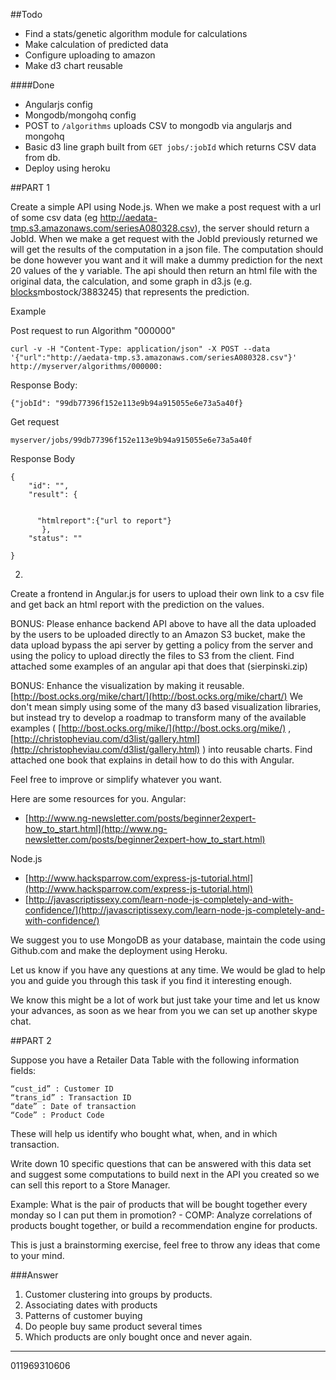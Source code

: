##Todo

- Find a stats/genetic algorithm module for calculations
- Make calculation of predicted data
- Configure uploading to amazon
- Make d3 chart reusable


####Done

- Angularjs config
- Mongodb/mongohq config
- POST to `/algorithms` uploads CSV to mongodb via angularjs and mongohq
- Basic d3 line graph built from `GET jobs/:jobId` which returns CSV data from db.
- Deploy using heroku


##PART 1
 
Create a simple API using Node.js. 
When we make a post request with a url of some csv data (eg http://aedata-tmp.s3.amazonaws.com/seriesA080328.csv), the server should return a JobId.
When we make a get request with the JobId previously returned we will get the results of the computation in a json file. The computation should be done however you want and it will make a dummy prediction for the next 20 values of the y variable. The api should then return an html file with the original data, the calculation, and some graph in d3.js (e.g. [blocks](http://bl.ocks.org/)mbostock/3883245) that represents the prediction.

Example

Post request to run Algorithm "000000"

	curl -v -H "Content-Type: application/json" -X POST --data '{"url":"http://aedata-tmp.s3.amazonaws.com/seriesA080328.csv"}' http://myserver/algorithms/000000:


Response Body: 

	{"jobId": "99db77396f152e113e9b94a915055e6e73a5a40f}

Get request

	myserver/jobs/99db77396f152e113e9b94a915055e6e73a5a40f


Response Body

    {
        "id": "",
        "result": {


          "htmlreport":{"url to report"}
           },
        "status": "" 

    } 


2.
Create a frontend in Angular.js for users to upload their own link to a csv file and get back an html report with the prediction on the values.

BONUS: Please enhance backend API above to have all the data uploaded by the users to be uploaded directly to an Amazon S3 bucket, make the data upload bypass the api server by getting a policy from the server and using the policy to upload directly the files to S3 from the client. Find attached some examples of an angular api that does that (sierpinski.zip)

BONUS: Enhance the visualization by making it reusable. [http://bost.ocks.org/mike/chart/](http://bost.ocks.org/mike/chart/)
We don't mean simply using some of the many d3 based visualization libraries, but instead try to develop a roadmap to transform many of the available examples ( [http://bost.ocks.org/mike/](http://bost.ocks.org/mike/) , 
[http://christopheviau.com/d3list/gallery.html](http://christopheviau.com/d3list/gallery.html) ) into reusable charts. Find attached one book that explains in detail how to do this with Angular.

Feel free to improve or simplify whatever you want.

Here are some resources for you.
Angular:

- [http://www.ng-newsletter.com/posts/beginner2expert-how_to_start.html](http://www.ng-newsletter.com/posts/beginner2expert-how_to_start.html)

Node.js

- [http://www.hacksparrow.com/express-js-tutorial.html](http://www.hacksparrow.com/express-js-tutorial.html)
- [http://javascriptissexy.com/learn-node-js-completely-and-with-confidence/](http://javascriptissexy.com/learn-node-js-completely-and-with-confidence/)

We suggest you to use MongoDB as your database, maintain the code using Github.com and make the deployment using Heroku.

Let us know if you have any questions at any time. We would be glad to help you and guide you through this task if you find it interesting enough.

We know this might be a lot of work but just take your time and let us know your advances, as soon as we hear from you we can set up another skype chat.


##PART 2

Suppose you have a Retailer Data Table with the following information fields:

	“cust_id” : Customer ID
	“trans_id” : Transaction ID
	“date” : Date of transaction
	“Code” : Product Code

These will help us identify who bought what, when, and in which transaction.

Write down 10 specific questions that can be answered with this data set and suggest some computations to build next in the API you created so we can sell this report to a Store Manager.

Example: 
What is the pair of products that will be bought together every monday so I can put them in promotion? - COMP: Analyze correlations of products bought together, or build a recommendation engine for products.

This is just a brainstorming exercise, feel free to throw any ideas that come to your mind.

###Answer

1. Customer clustering into groups by products.
2. Associating dates with products
3. Patterns of customer buying
4. Do people buy same product several times
5. Which products are only bought once and never again.

----------

011969310606